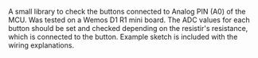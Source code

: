 A small library to check the buttons connected to Analog PIN (A0) of the MCU.
Was tested on a Wemos D1 R1 mini board. 
The ADC values for each button should be set and checked depending on the resistir's resistance, 
which is connected to the button. 
Example sketch is included with the wiring explanations. 